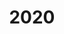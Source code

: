 ---
title: '2020'
countries:
- country: AUT
  indice: 0.3958975479937651
- country: BEL
  indice: 0.45340748143641035
- country: CZE
  indice: 0.3671919298470193
- country: DNK
  indice: 0.42005129776628175
- country: FIN
  indice: 0.420453857472644
- country: FRA
  indice: 0.4736336231098126
- country: DEU
  indice: 0.40873750935627945
- country: GRC
  indice: 0.43013182714049686
- country: HUN
  indice: 0.387678222154184
- country: ISL
  indice: 0.44396717119330165
- country: IRL
  indice: 0.37344466258203485
- country: ITA
  indice: 0.4209133058843742
- country: KOR
  indice: 0.37320905797537945
- country: LUX
  indice: 0.5540436019210057
- country: NLD
  indice: 0.44806845505107346
- country: NOR
  indice: 0.42439012606536763
- country: POL
  indice: 0.3531100745228493
- country: PRT
  indice: 0.4262420590473683
- country: SVK
  indice: 0.3902359561170552
- country: ESP
  indice: 0.42533124678343953
- country: SWE
  indice: 0.44089567633131893
- country: CHE
  indice: 0.41415696934676066
- country: TUR
  indice: 0.3191530855017815
- country: GBR
  indice: 0.48901121435714023
- country: CHL
  indice: 0.386344446187409
- country: EST
  indice: 0.41468349456902437
- country: IDN
  indice: 0.25744067078452804
- country: RUS
  indice: 0.36507245150157763
- country: SVN
  indice: 0.35851411271701433
- country: ZAF
  indice: 0.4177431198357069
- country: EA
  indice: 0.42936152895174723
- country: EU
  indice: 0.4244175944025809
- country: ISR
  indice: 0.48763747341812663
- country: LVA
  indice: 0.4132551507929446
- country: LTU
  indice: 0.3428912424423835
---
